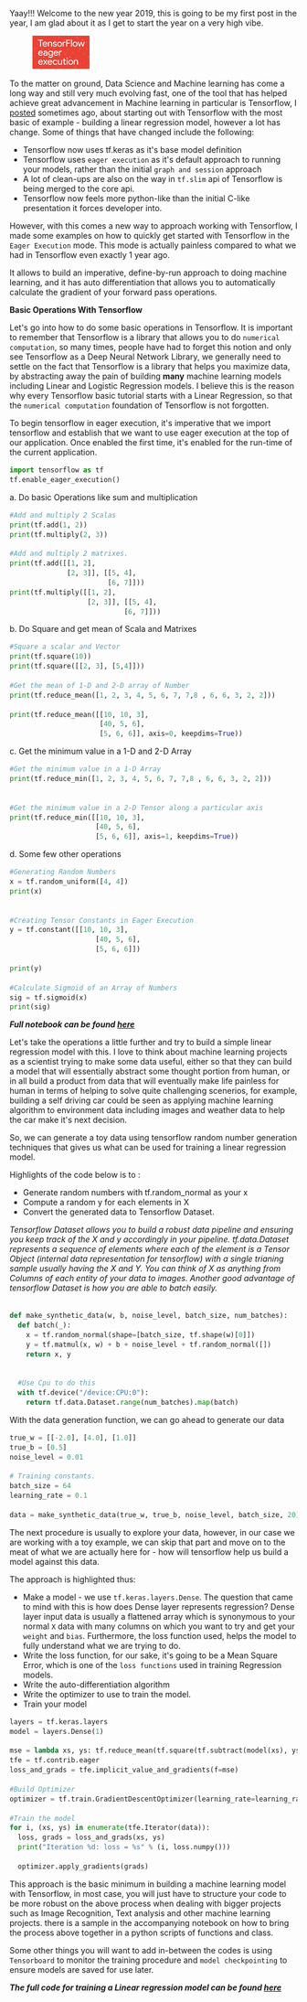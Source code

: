 Yaay!!! Welcome to the new year 2019, this is going to be my first post in the year, I am glad about it as I get to start the year on a very high vibe. 

<figure>
	<img src="/images/tf_eager.PNG">
</figure>

To the matter on ground, Data Science and Machine learning has come a long way and still very much evolving fast, one of the tool that has helped achieve great advancement in Machine learning in particular is Tensorflow, I [posted](https://adekunleba.github.io/Linear-Model-with-Tensorflow/) sometimes ago, about starting out with Tensorflow with the most basic of example - building a linear regression model, however a lot has change. Some of things that have changed include the following:

* Tensorflow now uses tf.keras as it's base model definition
* Tensorflow uses `eager execution` as it's default approach to running your models, rather than the initial `graph and session` approach
* A lot of clean-ups are also on the way in `tf.slim` api of Tensorflow is being merged to the core api.
* Tensorflow now feels more python-like than the initial C-like presentation it forces developer into.

However, with this comes a new way to approach working with Tensorflow, I made some examples on how to quickly get started with Tensorflow in the `Eager Execution` mode. This mode is actually painless compared to what we had in Tensorflow even exactly 1 year ago.

It allows to build an imperative, define-by-run approach to doing machine learning, and it has auto differentiation that allows you to automatically calculate the gradient of your forward pass operations.

**Basic Operations With Tensorflow**

Let's go into how to do some basic operations in Tensorflow. It is important to remember that Tensorflow is a library that allows you to do `numerical computation`, so many times, people have had to forget this notion and only see Tensorflow as a Deep Neural Network Library, we generally need to settle on the fact that Tensorflow is a library that helps you maximize data, by abstracting away the pain of building **many** machine learning models including Linear and Logistic Regression models. I believe this is the reason why every Tensorflow basic tutorial starts with a Linear Regression, so that the `numerical computation` foundation of Tensorflow is not forgotten.

To begin tensorflow in eager execution, it's imperative that we import tensorflow and establish that we want to use eager execution at the top of our application. Once enabled the first time, it's enabled for the run-time of the current application.

```python
import tensorflow as tf
tf.enable_eager_execution()
```

a. Do basic Operations like sum and multiplication

```python
#Add and multiply 2 Scalas
print(tf.add(1, 2))
print(tf.multiply(2, 3))

#Add and multiply 2 matrixes.
print(tf.add([[1, 2], 
              [2, 3]], [[5, 4],
                        [6, 7]]))
print(tf.multiply([[1, 2], 
                   [2, 3]], [[5, 4],
                            [6, 7]]))
```

b. Do Square and get mean of Scala and Matrixes


```python
#Square a scalar and Vector
print(tf.square(10))
print(tf.square([[2, 3], [5,4]]))

#Get the mean of 1-D and 2-D array of Number
print(tf.reduce_mean([1, 2, 3, 4, 5, 6, 7, 7,8 , 6, 6, 3, 2, 2]))

print(tf.reduce_mean([[10, 10, 3], 
                      [40, 5, 6], 
                      [5, 6, 6]], axis=0, keepdims=True))
```

c. Get the minimum value in a 1-D and 2-D Array


```python
#Get the minimum value in a 1-D Array
print(tf.reduce_min([1, 2, 3, 4, 5, 6, 7, 7,8 , 6, 6, 3, 2, 2]))


#Get the minimum value in a 2-D Tensor along a particular axis
print(tf.reduce_min([[10, 10, 3], 
                     [40, 5, 6], 
                     [5, 6, 6]], axis=1, keepdims=True))

```

d. Some few other operations
```python
#Generating Random Numbers 
x = tf.random_uniform([4, 4])
print(x)


#Creating Tensor Constants in Eager Execution
y = tf.constant([[10, 10, 3], 
                     [40, 5, 6], 
                     [5, 6, 6]])

print(y)

#Calculate Sigmoid of an Array of Numbers
sig = tf.sigmoid(x)
print(sig)
```

***Full notebook can be found [here](https://colab.research.google.com/github/adekunleba/tensorflow_tutorial/blob/master/IntroductiontoTensorflowOperations.ipynb)***

Let's take the operations a little further and try to build a simple linear regression model with this. I love to think about machine learning projects as a scientist trying to make some data useful, either so that they can build a model that will essentially abstract some thought portion from human, or in all build a product from data that will eventually make life painless for human in terms of helping to solve quite challenging scenerios, for example, building a self driving car could be seen as applying machine learning algorithm to environment data including images and weather data to help the car make it's next decision.

So, we can generate a toy data using tensorflow random number generation techniques that gives us what can be used for training a linear regression model.

Highlights of the code below is to :
* Generate random numbers with tf.random_normal as your x
* Compute a random y for each elements in X 
* Convert the generated data to Tensorflow Dataset.

*Tensorflow Dataset allows you to build a robust data pipeline and ensuring you keep track of the X and y accordingly in your pipeline. tf.data.Dataset represents a sequence of elements where each of the element is a Tensor Object (internal data representation for tensorflow) with a single trianing sample usually having the X and Y. You can think of X as anything from Columns of each entity of your data to images. Another good advantage of tensorflow Dataset is how you are able to batch easily.*

```python

def make_synthetic_data(w, b, noise_level, batch_size, num_batches):
  def batch(_):
    x = tf.random_normal(shape=[batch_size, tf.shape(w)[0]])
    y = tf.matmul(x, w) + b + noise_level + tf.random_normal([])
    return x, y
  
  
  #Use Cpu to do this
  with tf.device("/device:CPU:0"):
    return tf.data.Dataset.range(num_batches).map(batch)

```

With the data generation function, we can go ahead to generate our data

```python
true_w = [[-2.0], [4.0], [1.0]]
true_b = [0.5]
noise_level = 0.01

# Training constants.
batch_size = 64
learning_rate = 0.1 

data = make_synthetic_data(true_w, true_b, noise_level, batch_size, 20)
```

The next procedure is usually to explore your data, however, in our case we are working with a toy example, we can skip that part and move on to the meat of what we are actually here for - how will tensorflow help us build a model against this data.

The approach is highlighted thus:
* Make a model - we use `tf.keras.layers.Dense`. The question that came to mind with this is how does Dense layer represents regression? Dense layer input data is usually a flattened array which is synonymous to your normal `X` data with many columns on which you want to try and get your `weight` and `bias`. Furthermore, the loss function used, helps the model to fully understand what we are trying to do.
* Write the loss function, for our sake, it's going to be a Mean Square Error, which is one of the `loss functions` used in training Regression models.
* Write the auto-differentiation algorithm
* Write the optimizer to use to train the model.
* Train your model

```python
layers = tf.keras.layers
model = layers.Dense(1)

mse = lambda xs, ys: tf.reduce_mean(tf.square(tf.subtract(model(xs), ys)))
tfe = tf.contrib.eager
loss_and_grads = tfe.implicit_value_and_gradients(f=mse)

#Build Optimizer
optimizer = tf.train.GradientDescentOptimizer(learning_rate=learning_rate)

#Train the model
for i, (xs, ys) in enumerate(tfe.Iterator(data)):
  loss, grads = loss_and_grads(xs, ys)
  print("Iteration %d: loss = %s" % (i, loss.numpy()))
  
  optimizer.apply_gradients(grads)
```

This approach is the basic minimum in building a machine learning model with Tensorflow, in most case, you will just have to structure your code to be more robust on the above process when dealing with bigger projects such as Image Recognition, Text analysis and other machine learning projects. there is a sample in the accompanying notebook on how to bring the process above together in a python scripts of functions and class.

Some other things you will want to add in-between the codes is using `Tensorboard` to monitor the training procedure and `model checkpointing` to ensure models are saved for use later. 

***The full code for training a Linear regression model can be found [here](https://colab.research.google.com/github/adekunleba/tensorflow_tutorial/blob/master/Linear_Regression_with_Tensorflow.ipynb)***